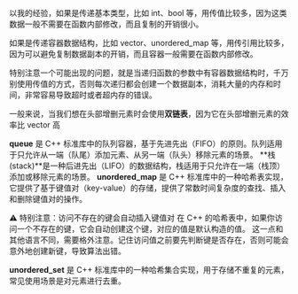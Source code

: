 以我的经验，如果是传递基本类型，比如 int、bool 等，用传值比较多，因为这类数据一般不需要在函数内部修改，而且复制的开销很小。

如果是传递容器数据结构，比如 vector、unordered_map 等，用传引用比较多，因为可以避免复制数据副本的开销，而且容器一般需要在函数内部修改。

特别注意一个可能出现的问题，就是当递归函数的参数中有容器数据结构时，千万别使用传值的方式，否则每次递归都会创建一个数据副本，消耗大量的内存和时间，非常容易导致超时或者超内存的错误。

一般来说，当我们想在头部增删元素时会使用**双链表**，因为它在头部增删元素的效率比 vector 高

**queue** 是 C++ 标准库中的队列容器，基于先进先出（FIFO）的原则。队列适用于只允许从一端（队尾）添加元素、从另一端（队头）移除元素的场景。
**栈(stack)**是一种后进先出（LIFO）的数据结构，栈适用于只允许在一端（栈顶）添加或移除元素的场景。
**unordered_map** 是 C++ 标准库中的一种哈希表实现，它提供了基于键值对（key-value）的存储，提供了常数时间复杂度的查找、插入和删除键值对的操作。

 &#x26a0;&#xfe0f; 特别注意：访问不存在的键会自动插入键值对
在 C++ 的哈希表中，如果你访问一个不存在的键，它会自动创建这个键，对应的值是默认构造的值。
这一点和其他语言不同，需要格外注意。记住访问值之前要先判断键是否存在，否则可能会意外地创建新键，导致算法出错。

**unordered_set** 是 C++ 标准库中的一种哈希集合实现，用于存储不重复的元素，常见使用场景是对元素进行去重。
